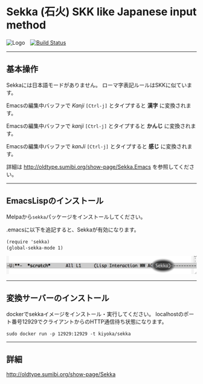 # Sekka (石火) SKK like Japanese input method

![Logo]( https://photos-5.dropbox.com/t/2/AAArBt5XptvNq-LYf7wiiQMCrC7trLLin6dweS1-GRn_sg/12/3870066/jpeg/32x32/1/_/1/2/iStock_000016378483XTiny.jpg/EIrI9AIYyJofIAIoAg/hjx9DTHsdwnSIXY57hM5FXbOPTbpikUYgPoVn_-doBs?size=2048x1536&size_mode=3 )　[![Build Status](https://travis-ci.org/kiyoka/sekka.svg?branch=master)](https://travis-ci.org/kiyoka/sekka)

----

## 基本操作

Sekkaには日本語モードがありません。
ローマ字表記ルールはSKKに似ています。

   Emacsの編集中バッファで _Kanji_ `[Ctrl-j]` とタイプすると **漢字** に変換されます。
   
   Emacsの編集中バッファで _kanji_ `[Ctrl-j]` とタイプすると **かんじ** に変換されます。
   
   Emacsの編集中バッファで _kanJi_ `[Ctrl-j]` とタイプすると **感じ** に変換されます。

詳細は <http://oldtype.sumibi.org/show-page/Sekka.Emacs> を参照してください。

----

## EmacsLispのインストール

Melpaから`sekka`パッケージをインストールしてください。

.emacsに以下を追記すると、Sekkaが有効になります。

    (require 'sekka)
    (global-sekka-mode 1)

![enabled]( ./doc/img/sekka.modeline.png )

----

## 変換サーバーのインストール

dockerでsekkaイメージをインストール・実行してください。
localhostのポート番号12929でクライアントからのHTTP通信待ち状態になります。

    sudo docker run -p 12929:12929 -t kiyoka/sekka

----

## 詳細
 <http://oldtype.sumibi.org/show-page/Sekka>

